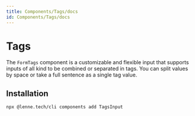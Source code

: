 ```yaml
---
title: Components/Tags/docs
id: Components/Tags/docs
---
```


# Tags

The `FormTags` component is a customizable and flexible input that supports inputs of all kind to be combined or
separated in tags. You can split values by space or take a full sentence as a single tag value.

## Installation

```bash
npx @lenne.tech/cli components add TagsInput
```
